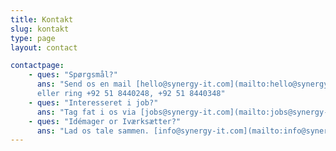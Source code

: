 ```yaml
---
title: Kontakt
slug: kontakt
type: page
layout: contact

contactpage:
    - ques: "Spørgsmål?"
      ans: "Send os en mail [hello@synergy-it.com](mailto:hello@synergy-it.com)
	  eller ring +92 51 8440248, +92 51 8440348"
    - ques: "Interesseret i job?"
      ans: "Tag fat i os via [jobs@synergy-it.com](mailto:jobs@synergy-it.com)"
    - ques: "Idémager or Iværksætter?"
      ans: "Lad os tale sammen. [info@synergy-it.com](mailto:info@synergy-it.com)"   	  
---
```

